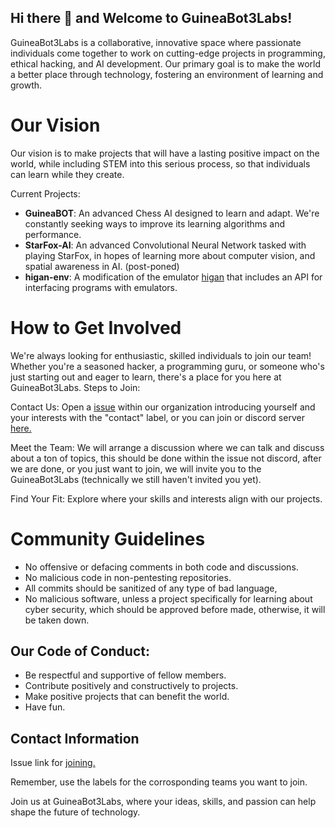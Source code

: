 ## Hi there 👋 and Welcome to GuineaBot3Labs!

GuineaBot3Labs is a collaborative, innovative space where passionate individuals come together to work on cutting-edge projects in programming, ethical hacking, and AI development. Our primary goal is to make the world a better place through technology, fostering an environment of learning and growth.

# Our Vision

Our vision is to make projects that will have a lasting positive impact on the world, while including STEM into this serious process, so that individuals can learn while they create.

Current Projects:

- **GuineaBOT**: An advanced Chess AI designed to learn and adapt. We're constantly seeking ways to improve its learning algorithms and performance.
- **StarFox-AI**: An advanced Convolutional Neural Network tasked with playing StarFox, in hopes of learning more about computer vision, and spatial awareness in AI. (post-poned)
- **higan-env**: A modification of the emulator [higan](https://github.com/higan-emu/higan) that includes an API for interfacing programs with emulators.


# How to Get Involved

We're always looking for enthusiastic, skilled individuals to join our team! Whether you're a seasoned hacker, a programming guru, or someone who's just starting out and eager to learn, there's a place for you here at GuineaBot3Labs.
Steps to Join:

Contact Us: Open a [issue][issue-link] within our organization introducing yourself and your interests with the "contact" label, or you can join or discord server [here.](https://discord.gg/z5raVHz35N)

Meet the Team: We will arrange a discussion where we can talk and discuss about a ton of topics, this should be done within the issue not discord, after we are done, or you just want to join, we will invite you to the GuineaBot3Labs (technically we still haven't invited you yet).

Find Your Fit: Explore where your skills and interests align with our projects.

# Community Guidelines

- No offensive or defacing comments in both code and discussions.
- No malicious code in non-pentesting repositories.
- All commits should be sanitized of any type of bad language,
- No malicious software, unless a project specifically for learning about cyber security, which should be approved before made, otherwise, it will be taken down.

## Our Code of Conduct:

- Be respectful and supportive of fellow members.
- Contribute positively and constructively to projects.
- Make positive projects that can benefit the world.
- Have fun.

## Contact Information

Issue link for [joining.][issue-link]

Remember, use the labels for the corrosponding teams you want to join.


Join us at GuineaBot3Labs, where your ideas, skills, and passion can help shape the future of technology.


[issue-link]: https://github.com/GuineaBot3Labs/join/issues/new
